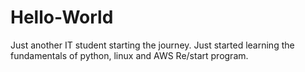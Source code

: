 # Hello-World
Just another IT student starting the journey.
Just started learning the fundamentals of python, linux and AWS Re/start program.
